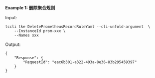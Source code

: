 **Example 1: 删除聚合规则**



Input: 

```
tccli tke DeletePrometheusRecordRuleYaml --cli-unfold-argument  \
    --InstanceId prom-xxx \
    --Names xxx
```

Output: 
```
{
    "Response": {
        "RequestId": "eac6b301-a322-493a-8e36-83b295459397"
    }
}
```

